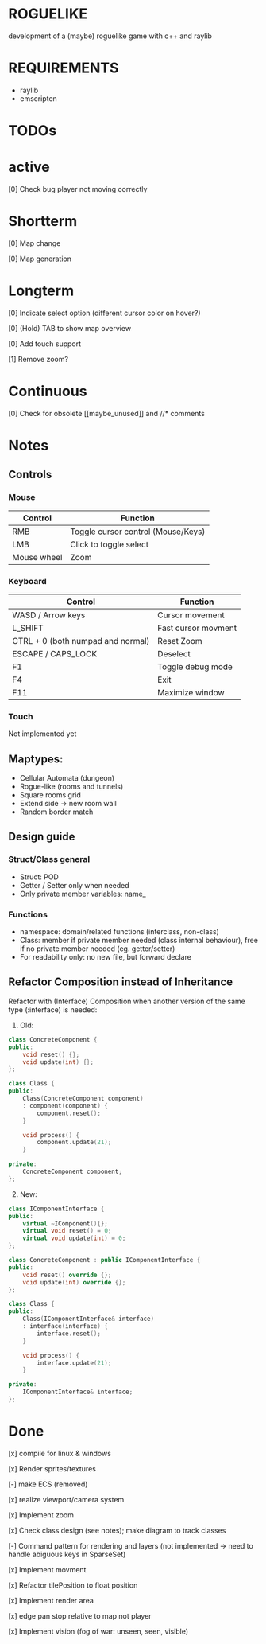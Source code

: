 # ROGUELIKE
development of a (maybe) roguelike game with c++ and raylib

# REQUIREMENTS
- raylib
- emscripten

# TODOs
# active
[0] Check bug player not moving correctly


# Shortterm
[0] Map change

[0] Map generation


# Longterm 
[0] Indicate select option (different cursor color on hover?)

[0] (Hold) TAB to show map overview

[0] Add touch support

[1] Remove zoom?


# Continuous
[0] Check for obsolete [[maybe_unused]] and //* comments


# Notes

## Controls

### Mouse
| Control     | Function                           |
| ----------- | ---------------------------------- |
| RMB         | Toggle cursor control (Mouse/Keys) |
| LMB         | Click to toggle select             |
| Mouse wheel | Zoom                               |


### Keyboard
| Control                           | Function            |
| --------------------------------- | ------------------- |
| WASD / Arrow keys                 | Cursor movement     |
| L_SHIFT                           | Fast cursor movment |
| CTRL + 0 (both numpad and normal) | Reset Zoom          |
| ESCAPE / CAPS_LOCK                | Deselect            |
| F1                                | Toggle debug mode   |
| F4                                | Exit                |
| F11                               | Maximize window     |


### Touch
Not implemented yet

## Maptypes:
- Cellular Automata (dungeon)
- Rogue-like (rooms and tunnels)
- Square rooms grid
- Extend side -> new room wall
- Random border match

## Design guide
### Struct/Class general
- Struct: POD 
- Getter / Setter only when needed
- Only private member variables: name_

### Functions
- namespace: domain/related functions (interclass, non-class)
- Class: member if private member needed (class internal behaviour), free if no private member needed (eg. getter/setter)
- For readability only: no new file, but forward declare


## Refactor Composition instead of Inheritance
Refactor with (Interface) Composition when another version of the same type (:interface) is needed:

1) Old:
```cpp
class ConcreteComponent {
public:
    void reset() {};
    void update(int) {};
};

class Class {
public:
    Class(ConcreteComponent component)
    : component(component) {
        component.reset();
    }

    void process() {
        component.update(21);
    }

private:
    ConcreteComponent component;
};
```
2) New:
```cpp
class IComponentInterface {
public:
    virtual ~IComponent(){};
    virtual void reset() = 0;
    virtual void update(int) = 0;
};

class ConcreteComponent : public IComponentInterface {
public:
    void reset() override {};
    void update(int) override {};
};

class Class {
public:
    Class(IComponentInterface& interface)
    : interface(interface) {
        interface.reset();
    }

    void process() {
        interface.update(21);
    }

private:
    IComponentInterface& interface;
};
```


# Done
[x] compile for linux & windows

[x] Render sprites/textures

[-] make ECS (removed)

[x] realize viewport/camera system

[x] Implement zoom

[x] Check class design (see notes); make diagram to track classes

[-] Command pattern for rendering and layers (not implemented -> need to handle abiguous keys in SparseSet)

[x] Implement movment

[x] Refactor tilePosition to float position

[x] Implement render area

[x] edge pan stop relative to map not player

[x] Implement vision (fog of war: unseen, seen, visible)